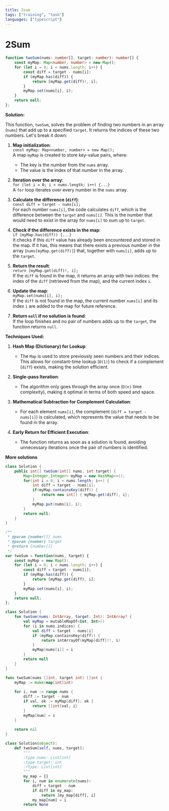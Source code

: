 ```yaml
---
title: 2sum
tags: ["training", "task"]
languages: ["typescript"]
---
```


# 2Sum

```typescript
function twoSum(nums: number[], target: number): number[] {
    const myMap: Map<number, number> = new Map();
    for (let i = 0; i < nums.length; i++) {
        const diff = target - nums[i];
        if (myMap.has(diff)) {
            return [myMap.get(diff)!, i];
        }
        myMap.set(nums[i], i);
    }
    return null;
};
```

**Solution:**

This function, `twoSum`, solves the problem of finding two numbers in an array (`nums`) that add up to a specified `target`. It returns the indices of these two numbers. Let's break it down:

1. **Map initialization**:  
   `const myMap: Map<number, number> = new Map();`  
   A map `myMap` is created to store key-value pairs, where:
   - The key is the number from the `nums` array.
   - The value is the index of that number in the array.

2. **Iteration over the array**:  
   `for (let i = 0; i < nums.length; i++) {...}`  
   A `for` loop iterates over every number in the `nums` array.

3. **Calculate the difference (`diff`)**:  
   `const diff = target - nums[i];`  
   For each number `nums[i]`, the code calculates `diff`, which is the difference between the `target` and `nums[i]`. This is the number that would need to exist in the array for `nums[i]` to sum up to `target`.

4. **Check if the difference exists in the map**:  
   `if (myMap.has(diff)) {...}`  
   It checks if this `diff` value has already been encountered and stored in the map. If it has, this means that there exists a previous number in the array (`nums[myMap.get(diff)]`) that, together with `nums[i]`, adds up to the `target`.

5. **Return the result**:  
   `return [myMap.get(diff)!, i];`  
   If the `diff` is found in the map, it returns an array with two indices: the index of the `diff` (retrieved from the map), and the current index `i`.

6. **Update the map**:  
   `myMap.set(nums[i], i);`  
   If the `diff` is not found in the map, the current number `nums[i]` and its index `i` are added to the map for future reference.

7. **Return `null` if no solution is found**:  
   If the loop finishes and no pair of numbers adds up to the `target`, the function returns `null`.

**Techniques Used:**

1. **Hash Map (Dictionary) for Lookup**:
   - The `Map` is used to store previously seen numbers and their indices. This allows for constant-time lookup (`O(1)`) to check if a complement (`diff`) exists, making the solution efficient.

2. **Single-pass Iteration**:
   - The algorithm only goes through the array once (`O(n)` time complexity), making it optimal in terms of both speed and space.

3. **Mathematical Subtraction for Complement Calculation**:
   - For each element `nums[i]`, the complement (`diff = target - nums[i]`) is calculated, which represents the value that needs to be found in the array.

4. **Early Return for Efficient Execution**:
   - The function returns as soon as a solution is found, avoiding unnecessary iterations once the pair of numbers is identified.
  

**More solutions**

```java
class Solution {
    public int[] twoSum(int[] nums, int target) {
        Map<Integer,Integer> myMap = new HashMap<>();
        for(int i = 0; i < nums.length; i++) {
            int diff = target - nums[i];
            if(myMap.containsKey(diff)) {
                return new int[] { myMap.get(diff), i};
            }
            myMap.put(nums[i], i);
        }
        return null;
    }
}
```

```typescript
/**
 * @param {number[]} nums
 * @param {number} target
 * @return {number[]}
 */
var twoSum = function(nums, target) {
    const myMap = new Map();
    for (let i = 0; i < nums.length; i++) {
        const diff = target - nums[i];
        if (myMap.has(diff)) {
            return [myMap.get(diff), i];
        }
        myMap.set(nums[i], i);
    }
    return null;
};
```

```kotlin
class Solution {
    fun twoSum(nums: IntArray, target: Int): IntArray? {
        val myMap = mutableMapOf<Int, Int>()
        for (i in nums.indices) {
            val diff = target - nums[i]
            if (myMap.containsKey(diff)) {
                return intArrayOf(myMap[diff]!!, i)
            }
            myMap[nums[i]] = i
        }
        return null
    }
}
```

```go
func twoSum(nums []int, target int) []int {
    myMap := make(map[int]int)
    
    for i, num := range nums {
        diff := target - num
        if val, ok := myMap[diff]; ok {
            return []int{val, i}
        }
        myMap[num] = i
    }
    
    return nil
}
```

```python
class Solution(object):
    def twoSum(self, nums, target):
        """
        :type nums: List[int]
        :type target: int
        :rtype: List[int]
        """
        my_map = {}
        for i, num in enumerate(nums):
            diff = target - num
            if diff in my_map:
                return [my_map[diff], i]
            my_map[num] = i
        return None
```